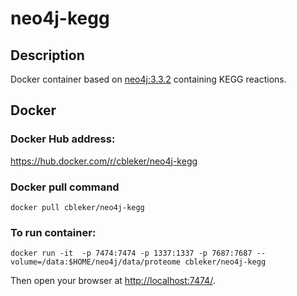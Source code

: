 # neo4j-kegg

## Description

Docker container based on [neo4j:3.3.2](https://github.com/neo4j/docker-neo4j-publish/tree/d2ac73d32328f299d14aad08bb82e7daefe1e575/3.3.2/community) containing KEGG reactions. 

## Docker

### Docker Hub address: 

https://hub.docker.com/r/cbleker/neo4j-kegg

### Docker pull command 

    docker pull cbleker/neo4j-kegg

### To run container:

    docker run -it  -p 7474:7474 -p 1337:1337 -p 7687:7687 --volume=/data:$HOME/neo4j/data/proteome cbleker/neo4j-kegg

Then open your browser at [http://localhost:7474/](http://localhost:7474/). 
